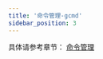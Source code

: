 ```yaml
---
title: '命令管理-gcmd'
sidebar_position: 3
---
```


具体请参考章节： [命令管理](output/goframe-v2.0-md/核心组件-重点/命令管理)